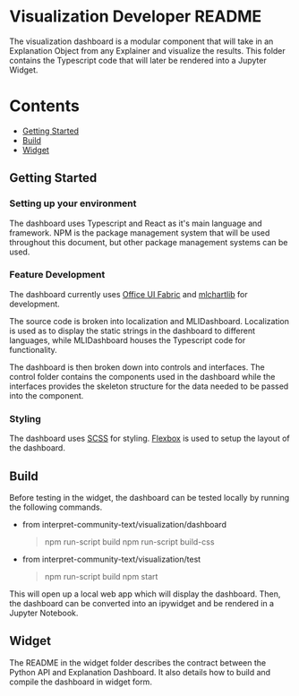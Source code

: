 # Visualization Developer README

The visualization dashboard is a modular component that will take in an Explanation Object from any Explainer and visualize the results. This folder contains the Typescript code that will later be rendered into a Jupyter Widget.

# Contents
- [Getting Started](#getting-started)
- [Build](#build)
- [Widget](#widget)

<a name="getting-started"></a>
## Getting Started
### Setting up your environment
The dashboard uses Typescript and React as it's main language and framework. NPM is the package management system that will be used throughout this document, but other package management systems can be used.
### Feature Development
The dashboard currently uses [Office UI Fabric](https://developer.microsoft.com/en-us/fabric#/get-started) and [mlchartlib](https://github.com/microsoft/responsible-ai-toolbox/tree/main/libs/mlchartlib) for development.

The source code is broken into localization and MLIDashboard. Localization is used as to display the static strings in the dashboard to different languages, while MLIDashboard houses the Typescript code for functionality.

The dashboard is then broken down into controls and interfaces. The control folder contains the components used in the dashboard while the interfaces provides the skeleton structure for the data needed to be passed into the component. 

### Styling
The dashboard uses [SCSS](https://sass-lang.com/) for styling. [Flexbox](https://css-tricks.com/snippets/css/a-guide-to-flexbox/) is used to setup the layout of the dashboard. 

<a name="build"></a>
## Build
Before testing in the widget, the dashboard can be tested locally by running the following commands.

- from interpret-community-text/visualization/dashboard
	> npm run-script build
	> npm run-script build-css
- from interpret-community-text/visualization/test
	> npm run-script build
	> npm start

This will open up a local web app which will display the dashboard. Then, the dashboard can be converted into an ipywidget and be rendered in a Jupyter Notebook.

<a name="widget"></a>
## Widget
The README in the widget folder describes the contract between the Python API and Explanation Dashboard. It also details how to build and compile the dashboard in widget form. 